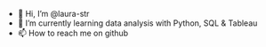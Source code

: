 - 👋 Hi, I’m @laura-str
- 🌱 I’m currently learning data analysis with Python, SQL & Tableau
- 📫 How to reach me on github
